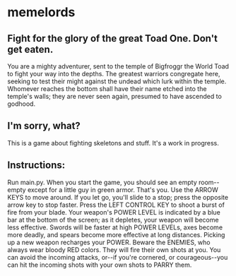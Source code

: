# memelords
## Fight for the glory of the great Toad One. Don't get eaten.

You are a mighty adventurer, sent to the temple of Bigfroggr the World Toad to fight your way into the depths. The greatest warriors congregate here, seeking to test their might against the undead which lurk within the temple. Whomever reaches the bottom shall have their name etched into the temple's walls; they are never seen again, presumed to have ascended to godhood.


## I'm sorry, what?
This is a game about fighting skeletons and stuff. It's a work in progress.

## Instructions:
Run main.py. When you start the game, you should see an empty room--empty except for a little guy in green armor. That's you.
Use the ARROW KEYS to move around. If you let go, you'll slide to a stop; press the opposite arrow key to stop faster.
Press the LEFT CONTROL KEY to shoot a burst of fire from your blade. Your weapon's POWER LEVEL is indicated by a blue bar at the bottom of the screen; as it depletes, your weapon will become less effective. Swords will be faster at high POWER LEVELs, axes become more deadly, and spears become more effective at long distances. Picking up a new weapon recharges your POWER.
Beware the ENEMIES, who always wear bloody RED colors. They will fire their own shots at you. You can avoid the incoming attacks, or--if you're cornered, or courageous--you can hit the incoming shots with your own shots to PARRY them.
